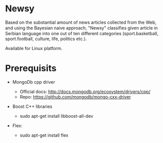Newsy
=====

Based on the substantial amount of news articles collected from the Web, and using the Bayesian naive approach, "Newsy" classiﬁes given article in Serbian language into one out of ten different categories (sport.basketball, sport.football, culture, life, politics etc.).

Available for Linux platform.

Prerequisits
============

- MongoDb cpp driver
    - Official docs: http://docs.mongodb.org/ecosystem/drivers/cpp/
    - Repo: https://github.com/mongodb/mongo-cxx-driver

- Boost C++ libraries
    - sudo apt-get install libboost-all-dev

- Flex: 
    - sudo apt-get install flex
